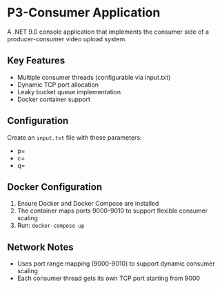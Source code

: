 # P3-Consumer Application

A .NET 9.0 console application that implements the consumer side of a producer-consumer video upload system.

## Key Features
- Multiple consumer threads (configurable via input.txt)
- Dynamic TCP port allocation
- Leaky bucket queue implementation
- Docker container support

## Configuration
Create an `input.txt` file with these parameters:
- p=
- c=
- q=

## Docker Configuration
1. Ensure Docker and Docker Compose are installed
2. The container maps ports 9000-9010 to support flexible consumer scaling
3. Run: `docker-compose up`

## Network Notes
- Uses port range mapping (9000-9010) to support dynamic consumer scaling
- Each consumer thread gets its own TCP port starting from 9000
